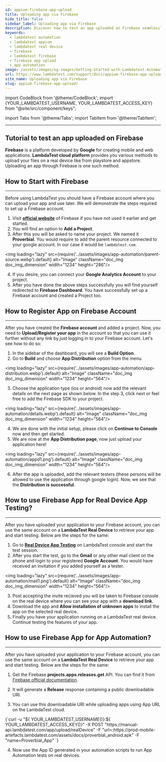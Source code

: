 ```yaml
---
id: appium-firebase-app-upload
title: Uploading app via Firebase
hide_title: false
sidebar_label: Uploading app via Firebase
description: Discover how to test an app uploaded on Firebase seamlessly through Appium at LambdaTest! Our guide simplifies your Appium Firebase app upload process for efficient testing!
keywords:
  - lambdatest automation
  - lambdatest appium
  - lambdatest real device
  - firebase
  - lambdatest firebase
  - firebase app upload
  - app automation
image: /assets/images/og-images/Getting-Started-with-Lambdatest-Automation.jpg
url: https://www.lambdatest.com/support/docs/appium-firebase-app-upload/
site_name: Uploading app via Firebase
slug: appium-firebase-app-upload/
---
```


<script type="application/ld+json"
      dangerouslySetInnerHTML={{ __html: JSON.stringify({
       "@context": "https://schema.org",
        "@type": "BreadcrumbList",
        "itemListElement": [{
          "@type": "ListItem",
          "position": 1,
          "name": "Home",
          "item": "https://www.lambdatest.com"
        },{
          "@type": "ListItem",
          "position": 2,
          "name": "Support",
          "item": "https://www.lambdatest.com/support/docs/"
        },{
          "@type": "ListItem",
          "position": 3,
          "name": "Getting Started With HyperExecute on LambdaTest",
          "item": "https://www.lambdatest.com/support/docs/appium-firebase-app-upload/"
        }]
      })
    }}
></script>

import CodeBlock from '@theme/CodeBlock';
import {YOUR_LAMBDATEST_USERNAME, YOUR_LAMBDATEST_ACCESS_KEY} from "@site/src/component/keys";

import Tabs from '@theme/Tabs';
import TabItem from '@theme/TabItem';

---

## Tutorial to test an app uploaded on Firebase

**Firebase** is a platform developed by **Google** for creating mobile and web applications. **LambdaTest cloud platform** provides you various methods to upload your files on a real device like from playstore and appstore. Uploading an app through Firebase is one such method.

## How to Start with Firebase
---

Before using LambdaTest you should have a Firebase account where you can upload your app and use later. We will demonstrate the steps required to set up a Firebase account.

1. Visit [**official website**](https://firebase.google.com/) of Firebase if you have not used it earlier and get started.
2. You will find an option to **Add a Project**.
3. After this you will be asked to name your project. We named it **Proverbial**. You would require to add the parent resource connected to your google account. In our case it would be `lambdatest.com`.

<img loading="lazy" src={require('../assets/images/app-automation/parent-source.webp').default} alt="Image"  className="doc_img doc_img_dimension" width="1234" height="286"/>


4. If you desire, you can connect your **Google Analytics Account** to your project.
5. After you have done the above steps successfully you will find yourself redirected to **Firebase Dashboard**. You have successfully set up a Firebase account and created a Project too.

## How to Register App on Firebase Account
---

After you have created the **Firebase account** and added a project. Now, you need to **Upload/Register your app** in the account so that you can use it further without any link by just logging in to your Firebase account. Let's see how to do so:

1. In the sidebar of the dashboard, you will see a **Build Option**.
2. Go to **Build** and choose **App Distribution** option from the menu.

<img loading="lazy" src={require('../assets/images/app-automation/app-distribution.webp').default} alt="Image"  className="doc_img doc_img_dimension" width="1234" height="564"/>

3. Choose the application type (ios or android) now add the relevant details on the next page as shown below. In the step 3, click next or feel free to add the Firebase SDK to your project.

<img loading="lazy" src={require('../assets/images/app-automation/details.webp').default} alt="Image"  className="doc_img doc_img_dimension" width="1234" height="564"/>

4. We are done with the initial setup, please click on **Continue to Console** now and then get started.
5. We are now at the **App Distribution page**, now just upload your application here!

<img loading="lazy" src={require('../assets/images/app-automation/appd1.png').default} alt="Image"  className="doc_img doc_img_dimension" width="1234" height="564"/>

6. After the app is uploaded, add the relevant testers (these persons will be allowed to use the application through google login). Now, we see that the **Distribution is successful**.

## How to use Firebase App for Real Device App Testing?
---

After you have uploaded your application to your Firebase account, you can use the same account on a **LambdaTest Real Device** to retrieve your app and start testing. Below are the steps for the same:

1. Go to [**Real Device App Testing**](https://applive.lambdatest.com/app) on LambdaTest console and start the test session.
2. After you start the test, go to the **Gmail** or any other mail client on the phone and login to your registered **Google Account**. You would have received an invitation if you added yourself as a tester. 

<img loading="lazy" src={require('../assets/images/app-automation/mail1.png').default} alt="Image"  className="doc_img doc_img_dimension" width="1234" height="564"/>

3. Post accepting the invite recieved you will be taken to Firebase console on the real device where you can see your app with a **download link**.
4. Download the app and **Allow installation of unknown apps** to install the app on the selected real device.
5. Finally you have your application running on a LambdaTest real device. Continue testing the features of your app.

## How to use Firebase App for App Automation?
---

After you have uploaded your application to your Firebase account, you can use the same account on a **LambdaTest Real Device** to retrieve your app and start testing. Below are the steps for the same:

1. Get the Firebase **projects.apps.releases.get** API. You can find it from [Firebase official documentation](https://firebase.google.com/docs/reference/app-distribution/rest/v1/projects.apps.releases/get).

2. It will generate a **Release** response containing a public downloadable URI.

3. You can use this downloadable URI while uploading apps using App URL on the LambdaTest cloud.


<div className="lambdatest__codeblock">
<CodeBlock className="language-bash">
{`curl -u "${ YOUR_LAMBDATEST_USERNAME()}:${ YOUR_LAMBDATEST_ACCESS_KEY()}" -X POST "https://manual-api.lambdatest.com/app/upload/realDevice" -F "url=:https://prod-mobile-artefacts.lambdatest.com/assets/docs/proverbial_android.apk" -F "name=Proverbial_App"
`}
</CodeBlock>
</div>

4. Now use the App ID generated in your automation scripts to run App Automation tests on real devices.